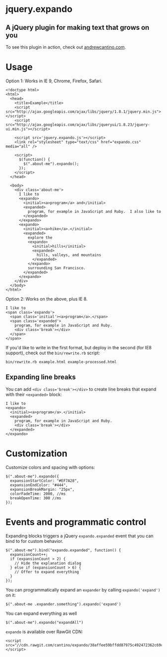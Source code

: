 # jquery.expando
## A jQuery plugin for making text that grows on you

To see this plugin in action, check out [andrewcantino.com](http://andrewcantino.com).

# Usage

Option 1: Works in IE 9, Chrome, Firefox, Safari.

    <!doctype html>
    <html>
      <head>
        <title>Example</title>
        <script src="http://ajax.googleapis.com/ajax/libs/jquery/1.8.1/jquery.min.js"></script>
        <script src="http://ajax.googleapis.com/ajax/libs/jqueryui/1.8.23/jquery-ui.min.js"></script>

        <script src='jquery.expando.js'></script>
        <link rel="stylesheet" type="text/css" href="expando.css" media="all" />

        <script>
          $(function() {
            $(".about-me").expando();
          });
        </script>
      </head>

      <body>
        <div class='about-me'>
          I like to
          <expando>
            <initial><a>program</a> and</initial>
            <expanded>
              program, for example in JavaScript and Ruby.  I also like to
            </expanded>
          </expando>
          <expando>
            <initial><a>hike</a>.</initial>
            <expanded>
              explore the
              <expando>
                <initial>hills</initial>
                <expanded>
                  hills, valleys, and mountains
                </expanded>
              </expando>
              surrounding San Francisco.
            </expanded>
          </expando>
        </div>
      </body>
    </html>

Option 2: Works on the above, plus IE 8.

    I like to
    <span class='expando'>
      <span class='initial'><a>program</a>.</span>
      <span class='expanded'>
        program, for example in JavaScript and Ruby.
        <div class='break'></div>
      </span>
    </span>

If you'd like to write in the first format, but deploy in the second (for IE8 support), check out the `bin/rewrite.rb` script:

    bin/rewrite.rb example.html example-processed.html

## Expanding line breaks

You can add `<div class='break'></div>` to create line breaks that expand with their `<expanded>` block:

    I like to
    <expando>
      <initial><a>program</a>.</initial>
      <expanded>
        program, for example in JavaScript and Ruby.
        <div class='break'></div>
      </expanded>
    </expando>

# Customization

Customize colors and spacing with options:

    $(".about-me").expando({
      expansionStartColor: "#EF7A28",
      expansionEndColor: "#444",
      expansionBreakMargin: "25px",
      colorFadeTime: 2000, //ms
      breakOpenTime: 300 //ms
    });

# Events and programmatic control

Expanding blocks triggers a jQuery `expando.expanded` event that you can bind to for custom behavior.

    $(".about-me").bind("expando.expanded", function() {
      expansionCount++;
      if (expansionCount > 2) {
        // Hide the explanation dialog
      } else if (expansionCount > 6) {
        // Offer to expand everything
      }
    });

You can programmatically expand an `expander` by calling `expando('expand')` on it:

    $(".about-me .expander.something").expando('expand')

You can expand everything as well

    $(".about-me").expando("expandAll")


`expando` is available over RawGit CDN:

    <script src="//cdn.rawgit.com/cantino/expando/38affee59bffdd87975c492472362c69ce0f6fda/jquery.expando.js"></script>
